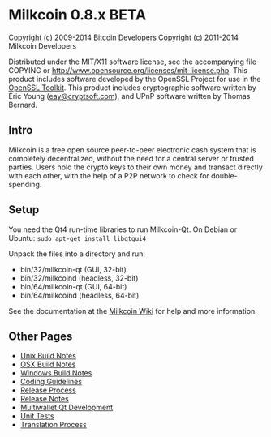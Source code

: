 Milkcoin 0.8.x BETA
====================

Copyright (c) 2009-2014 Bitcoin Developers
Copyright (c) 2011-2014 Milkcoin Developers

Distributed under the MIT/X11 software license, see the accompanying
file COPYING or http://www.opensource.org/licenses/mit-license.php.
This product includes software developed by the OpenSSL Project for use in the [OpenSSL Toolkit](http://www.openssl.org/). This product includes
cryptographic software written by Eric Young ([eay@cryptsoft.com](mailto:eay@cryptsoft.com)), and UPnP software written by Thomas Bernard.


Intro
---------------------
Milkcoin is a free open source peer-to-peer electronic cash system that is
completely decentralized, without the need for a central server or trusted
parties.  Users hold the crypto keys to their own money and transact directly
with each other, with the help of a P2P network to check for double-spending.


Setup
---------------------
You need the Qt4 run-time libraries to run Milkcoin-Qt. On Debian or Ubuntu:
	`sudo apt-get install libqtgui4`

Unpack the files into a directory and run:

- bin/32/milkcoin-qt (GUI, 32-bit)
- bin/32/milkcoind (headless, 32-bit)
- bin/64/milkcoin-qt (GUI, 64-bit)
- bin/64/milkcoind (headless, 64-bit)

See the documentation at the [Milkcoin Wiki](http://milkcoin.info)
for help and more information.


Other Pages
---------------------
- [Unix Build Notes](build-unix.md)
- [OSX Build Notes](build-osx.md)
- [Windows Build Notes](build-msw.md)
- [Coding Guidelines](coding.md)
- [Release Process](release-process.md)
- [Release Notes](release-notes.md)
- [Multiwallet Qt Development](multiwallet-qt.md)
- [Unit Tests](unit-tests.md)
- [Translation Process](translation_process.md)
